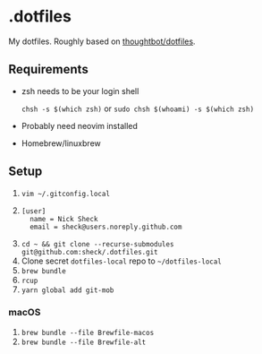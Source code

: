 # .dotfiles

My dotfiles. Roughly based on [thoughtbot/dotfiles](https://github.com/thoughtbot/dotfiles).

## Requirements

- zsh needs to be your login shell
   
   `chsh -s $(which zsh)` or `sudo chsh $(whoami) -s $(which zsh)`

- Probably need neovim installed
- Homebrew/linuxbrew

## Setup

1. `vim ~/.gitconfig.local`
2. ```
   [user]
     name = Nick Sheck
     email = sheck@users.noreply.github.com
   ```
3. `cd ~ && git clone --recurse-submodules git@github.com:sheck/.dotfiles.git`
4. Clone secret `dotfiles-local` repo to `~/dotfiles-local`
5. `brew bundle`
6. `rcup`
7. `yarn global add git-mob`

### macOS

1. `brew bundle --file Brewfile-macos`
2. `brew bundle --file Brewfile-alt`
